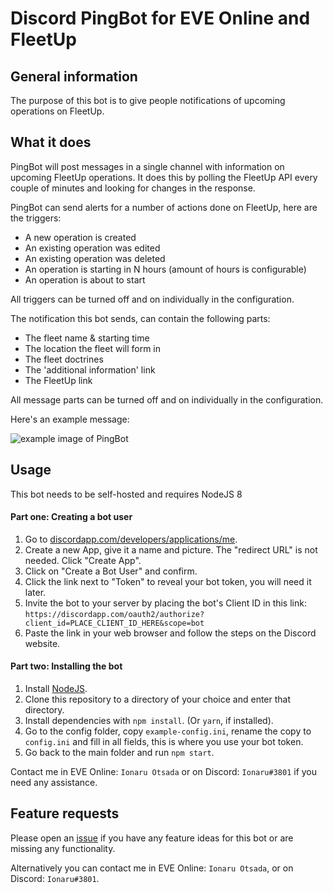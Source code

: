 # Discord PingBot for EVE Online and FleetUp

## General information
The purpose of this bot is to give people notifications of upcoming operations on FleetUp.

## What it does
PingBot will post messages in a single channel with information on upcoming FleetUp operations. It does this by polling the FleetUp API every couple of minutes and looking for changes in the response.

PingBot can send alerts for a number of actions done on FleetUp, here are the triggers:
* A new operation is created
* An existing operation was edited
* An existing operation was deleted
* An operation is starting in N hours (amount of hours is configurable)
* An operation is about to start

All triggers can be turned off and on individually in the configuration.

The notification this bot sends, can contain the following parts:
* The fleet name & starting time
* The location the fleet will form in
* The fleet doctrines
* The 'additional information' link
* The FleetUp link

All message parts can be turned off and on individually in the configuration.

Here's an example message:

![example image of PingBot](https://cloud.githubusercontent.com/assets/3472373/26179692/6e4a15da-3b65-11e7-8266-272aae2298cf.png)

## Usage
This bot needs to be self-hosted and requires NodeJS 8

#### Part one: Creating a bot user
1. Go to [discordapp.com/developers/applications/me](https://discordapp.com/developers/applications/me).
2. Create a new App, give it a name and picture. The "redirect URL" is not needed. Click "Create App".
3. Click on "Create a Bot User" and confirm.
4. Click the link next to "Token" to reveal your bot token, you will need it later.
5. Invite the bot to your server by placing the bot's Client ID in this link: `https://discordapp.com/oauth2/authorize?client_id=PLACE_CLIENT_ID_HERE&scope=bot`
6. Paste the link in your web browser and follow the steps on the Discord website.

#### Part two: Installing the bot
1. Install [NodeJS](https://nodejs.org/en/download/current/).
2. Clone this repository to a directory of your choice and enter that directory.
3. Install dependencies with `npm install`. (Or `yarn`, if installed).
4. Go to the config folder, copy `example-config.ini`, rename the copy to `config.ini` and fill in all fields, this is where you use your bot token.
5. Go back to the main folder and run `npm start`.

Contact me in EVE Online: `Ionaru Otsada` or on Discord: `Ionaru#3801` if you need any assistance.

## Feature requests
Please open an [issue](https://github.com/Ionaru/PingBot/issues/new) if you have any feature ideas for this bot
or are missing any functionality.

Alternatively you can contact me in EVE Online: `Ionaru Otsada`, or on Discord: `Ionaru#3801`.

